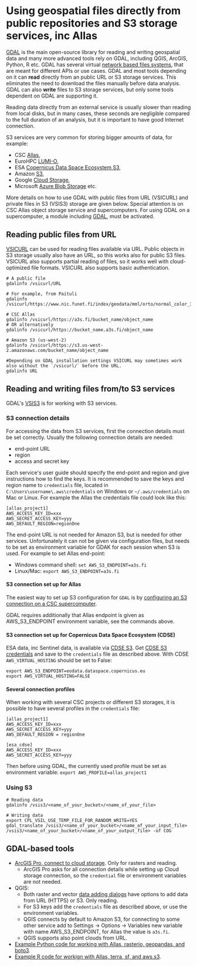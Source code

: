 # Using geospatial files directly from public repositories and S3 storage services, inc Allas

[GDAL](https://gdal.org/) is the main open-source library for reading and writing geospatial data and many more advanced tools rely on GDAL, including QGIS, ArcGIS, Python, R etc. GDAL has several virtual [network based files systems](https://gdal.org/user/virtual_file_systems.html#network-based-file-systems), that are meant for different APIs or use cases. GDAL and most tools depending on it can **read** directly from an public URL or S3 storage services. This eliminates the need to download the files manually before data analysis. GDAL can also **write** files to S3 storage services, but only some tools dependent on GDAL are supporting it. 

Reading data directly from an external service is usually slower than reading from local disks, but in many cases, these seconds are negligible compared to the full duration of an analysis, but it is important to have good Internet connection.

S3 services are very common for storing bigger amounts of data, for example:

* CSC [Allas](../../../data/Allas/index.md),
* EuroHPC [LUMI-O](https://docs.lumi-supercomputer.eu/storage/lumio/),
* ESA [Copernicus Data Space Ecosystem S3](https://documentation.dataspace.copernicus.eu/APIs/S3.html),
* Amazon [S3](https://aws.amazon.com/pm/serv-s3/),
* Google [Cloud Storage](https://cloud.google.com/storage),
* Microsoft [Azure Blob Storage](https://azure.microsoft.com/en-us/products/storage/blobs/) etc. 

More details on how to use GDAL with public files from URL (VSICURL) and private files in S3 (VSIS3) storage are given below. Special attention is on CSC Allas object storage service and supercomputers. For using GDAL on a supercomputer, a module including [GDAL](../../../apps/gdal.md), must be activated.

## Reading public files from URL

[VSICURL](https://gdal.org/user/virtual_file_systems.html#vsicurl) can be used for reading files available via URL. Public objects in S3 storage usually also have an URL, so this works also for public S3 files. VSICURL also supports partial reading of files, so it works well with cloud-optimized file formats. VSICURL also supports basic authentication. 

```
# A public file
gdalinfo /vsicurl/URL

# For example, from Paituli
gdalinfo /vsicurl/https://www.nic.funet.fi/index/geodata/mml/orto/normal_color_3067/mara_v_25000_50/2023/N33/02m/1/N3324F.jp2

# CSC Allas
gdalinfo /vsicurl/https://a3s.fi/bucket_name/object_name
# OR alternatively
gdalinfo /vsicurl/https://bucket_name.a3s.fi/object_name

# Amazon S3 (us-west-2)
gdalinfo /vsicurl/https://s3.us-west-2.amazonaws.com/bucket_name/object_name

#Depending on GDAL installation settings VSICURL may sometimes work also without the `/vsicurl/` before the URL.
gdalinfo URL
```

## Reading and writing files from/to S3 services

GDAL's [VSIS3](https://gdal.org/user/virtual_file_systems.html#vsis3-aws-s3-files) is for working with S3 services. 


### S3 connection details

For accessing the data from S3 services, first the connection details must be set correctly. Usually the following connection details are needed:

* end-point URL
* region
* access and secret key

Each service's user guide should specify the end-point and region and give instructions how to find the keys. It is recommended to save the keys and region name to `credentials` file, located in `C:\Users\username\.aws\credentials` on Windows or `~/.aws/credentials` on Mac or Linux. For example the Allas the credentials file could look like this:

```
[allas_project1]
AWS_ACCESS_KEY_ID=xxx
AWS_SECRET_ACCESS_KEY=yyy
AWS_DEFAULT_REGION=regionOne
```

The end-point URL is not needed for Amazon S3, but is needed for other services. Unfortunately it can not be given via configuration files, but needs to be set as environment variable for GDAK for each session when S3 is used. 
For example to set Allas end-point: 

* Windows command shell: `set AWS_S3_ENDPOINT=a3s.fi`
* Linux/Mac: `export AWS_S3_ENDPOINT=a3s.fi`

#### S3 connection set up for Allas 

The easiest way to set up S3 configuration for `GDAL` is by
[configuring an S3 connection on a CSC supercomputer](../../../data/Allas/using_allas/python_boto3.md#configuring-s3). 

GDAL requires additionally that Allas endpoint is given as AWS_S3_ENDPOINT environment variable, see the commands above.

#### S3 connection set up for Copernicus Data Space Ecosystem (CDSE)

ESA data, inc Sentinel data, is available via [CDSE S3](https://dataspace.copernicus.eu/). Get [CDSE S3 credentials](https://documentation.dataspace.copernicus.eu/APIs/S3.html) and save to the `credentials` file as described above. With CDSE `AWS_VIRTUAL_HOSTING` should be set to False:
```
export AWS_S3_ENDPOINT=eodata.dataspace.copernicus.eu
export AWS_VIRTUAL_HOSTING=FALSE
```

#### Several connection profiles
When working with several CSC projects or different S3 storages, it is possible to have several profiles in the `credentials` file:

```
[allas_project1]
AWS_ACCESS_KEY_ID=xxx
AWS_SECRET_ACCESS_KEY=yyy
AWS_DEFAULT_REGION = regionOne

[esa_cdse]
AWS_ACCESS_KEY_ID=xxx
AWS_SECRET_ACCESS_KEY=yyy
```

Then before using GDAL, the currently used profile must be set as environment variable: `export AWS_PROFILE=allas_project1`

### Using S3 

```
# Reading data
gdalinfo /vsis3/<name_of_your_bucket>/<name_of_your_file>

# Writing data
export CPL_VSIL_USE_TEMP_FILE_FOR_RANDOM_WRITE=YES
gdal_translate /vsis3/<name_of_your_bucket>/<name_of_your_input_file> /vsis3/<name_of_your_bucket>/<name_of_your_output_file> -of COG
```


## GDAL-based tools

 * [ArcGIS Pro, connect to cloud storage](https://pro.arcgis.com/en/pro-app/latest/help/projects/connect-to-cloud-stores.htm). Only for rasters and reading.
	* ArcGIS Pro asks for all connection details while setting up Cloud storage connection, so the `credential` file or environment variables are not needed.
 * QGIS:
 	* Both raster and vector [data adding dialogs](https://docs.qgis.org/3.28/en/docs/user_manual/managing_data_source/opening_data.html#loading-a-layer-from-a-file) have options to add data from URL (HTTPS) or S3. Only reading.
	* For S3 keys add the `credentials` file as described above, or use the environment variables.
	* QGIS connects by default to Amazon S3, for connecting to some other service add to Settings -> Options -> Variables new variable with name AWS_S3_ENDPOINT, for Allas the value is `a3s.fi`.
 	* QGIS supports also point clouds from URL. 
 * [Example Python code for working with Allas, rasterio, geopandas, and boto3](https://github.com/csc-training/geocomputing/blob/master/python/allas). 
 * [Example R code for workign with Allas, terra, sf, and aws.s3](https://github.com/csc-training/geocomputing/blob/master/R/allas/working_with_allas_from_R_S3.R). 

